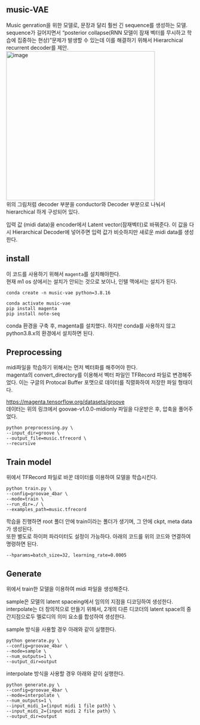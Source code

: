## music-VAE
Music genration을 위한 모델로, 문장과 달리 훨씬 긴 sequence를 생성하는 모델.  
sequence가 길어지면서 “posterior collapse(RNN 모델이 잠재 벡터를 무시하고 학습에 집중하는 현상)”문제가 발생할 수 있는데 이를 해결하기 위해서 Hierarchical recurrent decoder를 제안.  
<img width="398" alt="image" src="https://github.com/xdfc1745/music-VAE/assets/39234312/290b6c37-e2ef-482d-93b0-ce03f1aa1092">  
위의 그림처럼 decoder 부분을 conductor와 Decoder 부분으로 나눠서 hierarchical 하게 구성되어 있다.  

입력 값 (midi data)을 encoder에서 Latent vector(잠재벡터)로 바꿔준다. 이 값을 다시 Hierarchical Decoder에 넣어주면 입력 값가 비슷하지만 새로운 midi data를 생성한다.

## install
이 코드를 사용하기 위해서 `magenta`를 설치해야한다.  
현재 m1 os 상에서는 설치가 안되는 것으로 보이나, 인텔 맥에서는 설치가 된다.  
```
conda create -n music-vae python=3.8.16

conda activate music-vae
pip install magenta
pip install note-seq
```
conda 환경을 구축 후, magenta를 설치했다. 하지만 conda를 사용하지 않고 python3.8.x의 환경에서 설치하면 된다.

## Preprocessing
midi파일을 학습하기 위해서는 먼저 벡터화를 해주어야 한다.  
magenta의 convert_directory를 이용해서 벡터 파일인 TFRecord 파일로 변경해주었다. 이는 구글의 Protocal Buffer 포맷으로 데이터를 직렬화하여 저장한 파일 형태이다.  

https://magenta.tensorflow.org/datasets/groove   
데이터는 위의 링크에서 goovae-v1.0.0-midionly 파일을 다운받은 후, 압축을 풀어주었다.  

```
python preprocessing.py \
--input_dir=groove \
--output_file=music.tfrecord \
--recursive
```

## Train model
위에서 TFRecord 파일로 바꾼 데이터를 이용하여 모델을 학습시킨다.  

```
python train.py \
--config=groovae_4bar \ 
--mode=train \
--run_dir=./ \
--examples_path=music.tfrecord
```
학습을 진행하면 root 폴더 안에 train이라는 폴더가 생기며, 그 안에 ckpt, meta data가 생성된다.  
또한 별도로 하이퍼 파라미터도 설정이 가능하다. 아래의 코드를 위의 코드와 연결하여 명령하면 된다.
```
--hparams=batch_size=32, learning_rate=0.0005
```

## Generate
위에서 train한 모델을 이용하여 midi 파일을 생성해준다.  

sample은 모델의 latent spaceing에서 임의의 지점을 디코딩하여 생성한다.  
interpolate는 더 창의적으로 만들기 위해서, 2개의 다른 디코더의 latent space의 중간지점으로두 멜로디의 의미 요소를 합성하여 생성한다.  

sample 방식을 사용할 경우 아래와 같이 실행한다.
```
python generate.py \
--config=groovae_4bar \
--mode=sample \ 
--num_outputs=1 \
--output_dir=output
``` 

interpolate 방식을 사용할 경우 아래와 같이 실행한다.  
```
python generate.py \
--config=groovae_4bar \
--mode=interpolate \
--num_outputs=1 \
--input_midi_1={input midi 1 file path} \
--input_midi_2={input midi 2 file path} \
--output_dir=output
```

